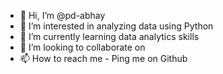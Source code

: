- 👋 Hi, I’m @pd-abhay
- 👀 I’m interested in analyzing data using Python
- 🌱 I’m currently learning data analytics skills
- 💞️ I’m looking to collaborate on 
- 📫 How to reach me - Ping me on Github

<!---
pd-abhay/pd-abhay is a ✨ special ✨ repository because its `README.md` (this file) appears on your GitHub profile.
You can click the Preview link to take a look at your changes.
--->
